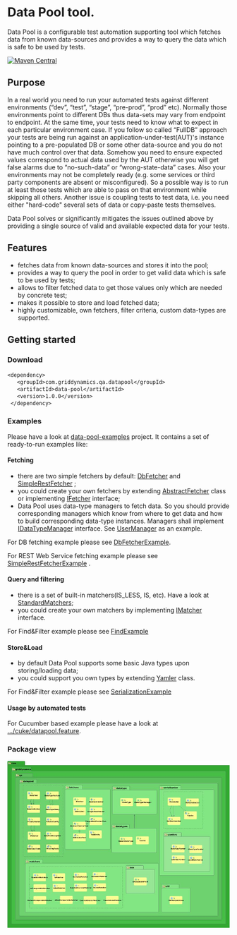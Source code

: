 # Data Pool tool.
Data Pool is a configurable test automation supporting tool which fetches data from known data-sources and provides a way to query the data which is safe to be used by tests.

[![Maven Central](https://maven-badges.herokuapp.com/maven-central/com.griddynamics.qa.datapool/data-pool/badge.svg?style=flat)](https://maven-badges.herokuapp.com/maven-central/com.griddynamics.qa.datapool/data-pool)


## Purpose
 In a real world you need to run your automated tests against different environments (“dev”, “test”, “stage”, “pre-prod”, “prod” etc). Normally those environments point to different DBs thus data-sets may vary from endpoint to endpoint. At the same time, your tests need to know what to expect in each particular environment case. If you follow so called  “FullDB” approach your tests are being run against an application-under-test(AUT)'s instance pointing to a pre-populated DB or some other data-source and you do not have much control over that data. Somehow you need to ensure expected values correspond to actual data used by the AUT otherwise you will get false alarms due to “no-such-data” or “wrong-state-data” cases. Also your environments may not be completely ready (e.g. some services or third party components are absent or misconfigured). So a possible way is to run at least those tests which are able to pass on that environment while skipping all others. Another issue is coupling tests to test data, i.e. you need either "hard-code" several sets of data or copy-paste tests themselves.

Data Pool solves or significantly mitigates the issues outlined above by providing a single source of valid and available expected data for your tests.

## Features
* fetches data from known data-sources and stores it into the pool;
* provides a way to query the pool in order to get valid data which is safe to be used by tests;
* allows to filter fetched data to get those values only which are needed by concrete test;
* makes it possible to store and load fetched data;
* highly customizable, own fetchers, filter criteria, custom data-types are supported.

## Getting started

### Download
```
<dependency>
   <groupId>com.griddynamics.qa.datapool</groupId>
   <artifactId>data-pool</artifactId>
   <version>1.0.0</version>
 </dependency>
```

### Examples
Please have a look at [data-pool-examples](https://github.com/griddynamics/test-data-pool/tree/master/data-pool-examples) project. It contains a set of ready-to-run examples like:

#### Fetching

* there are two simple fetchers by default: [DbFetcher](https://github.com/griddynamics/test-data-pool/blob/master/data-pool/src/main/java/com/griddynamics/qa/datapool/fetchers/DbFetcher.java) and [SimpleRestFetcher](https://github.com/griddynamics/test-data-pool/blob/master/data-pool/src/main/java/com/griddynamics/qa/datapool/fetchers/SimpleRestFetcher.java) ;
* you could create your own fetchers by extending [AbstractFetcher](https://github.com/griddynamics/test-data-pool/blob/master/data-pool/src/main/java/com/griddynamics/qa/datapool/fetchers/AbstractFetcher.java) class or implementing [IFetcher](https://github.com/griddynamics/test-data-pool/blob/master/data-pool/src/main/java/com/griddynamics/qa/datapool/fetchers/IFetcher.java) interface;
* Data Pool uses data-type managers to fetch data. So you should provide corresponding managers which know from where to get data and how to build corresponding data-type instances. Managers shall implement [IDataTypeManager](https://github.com/griddynamics/test-data-pool/blob/master/data-pool/src/main/java/com/griddynamics/qa/datapool/datatype/IDataTypeManager.java) interface. See [UserManager](https://github.com/griddynamics/test-data-pool/blob/master/data-pool-examples/src/main/java/com/griddynamics/qa/datapool/examples/dbfetcher/UserManager.java) as an example.

For DB fetching example please see [DbFetcherExample](https://github.com/griddynamics/test-data-pool/blob/master/data-pool-examples/src/main/java/com/griddynamics/qa/datapool/examples/dbfetcher/DbFetcherExample.java).

For REST Web Service fetching example please see [SimpleRestFetcherExample](https://github.com/griddynamics/test-data-pool/blob/master/data-pool-examples/src/main/java/com/griddynamics/qa/datapool/examples/simplerestfetcher/SimpleRestFetcherExample.java) .

#### Query and filtering

* there is a set of built-in matchers(IS_LESS, IS, etc). Have a look at [StandardMatchers](https://github.com/griddynamics/test-data-pool/blob/master/data-pool/src/main/java/com/griddynamics/qa/datapool/matchers/StandardMatchers.java);
* you could create your own matchers by implementing [IMatcher](https://github.com/griddynamics/test-data-pool/blob/master/data-pool/src/main/java/com/griddynamics/qa/datapool/IMatcher.java) interface.

For Find&Filter example please see [FindExample](https://github.com/griddynamics/test-data-pool/blob/master/data-pool-examples/src/main/java/com/griddynamics/qa/datapool/examples/find/FindExample.java)

#### Store&Load

* by default Data Pool supports some basic Java types upon storing/loading data;
* you could support you own types by extending [Yamler](https://github.com/griddynamics/test-data-pool/blob/master/data-pool/src/main/java/com/griddynamics/qa/datapool/serialization/Yamler.java) class.

For Find&Filter example please see [SerializationExample](https://github.com/griddynamics/test-data-pool/blob/master/data-pool-examples/src/main/java/com/griddynamics/qa/datapool/examples/seriliazation/SerializationExample.java)

#### Usage by automated tests
For Cucumber based example please have a look at [.../cuke/datapool.feature](https://github.com/griddynamics/test-data-pool/blob/master/data-pool-examples/src/test/resources/com/griddynamics/qa/datapool/examples/cuke/datapool.feature).

### Package view
![Package view](./data-pool_package_view.jpeg "Package view")
